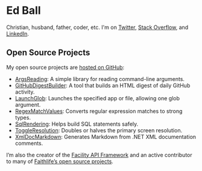 
# Ed Ball

Christian, husband, father, coder, etc. I'm on [Twitter](https://twitter.com/ejball), [Stack Overflow](https://stackoverflow.com/users/23818/ed-ball), and [LinkedIn](https://www.linkedin.com/in/ejball94/).

## Open Source Projects

My open source projects are [hosted on GitHub](https://github.com/ejball):

* [ArgsReading](ArgsReading/): A simple library for reading command-line arguments.
* [GitHubDigestBuilder](GitHubDigestBuilder/): A tool that builds an HTML digest of daily GitHub activity.
* [LaunchGlob](LaunchGlob/): Launches the specified app or file, allowing one glob argument.
* [RegexMatchValues](RegexMatchValues/): Converts regular expression matches to strong types.
* [SqlRendering](SqlRendering/): Helps build SQL statements safely.
* [ToggleResolution](ToggleResolution/): Doubles or halves the primary screen resolution.
* [XmlDocMarkdown](XmlDocMarkdown/): Generates Markdown from .NET XML documentation comments.

I’m also the creator of the [Facility API Framework](https://facilityapi.github.io/) and an active contributor to many of [Faithlife’s open source projects](https://faithlife.github.io/).
